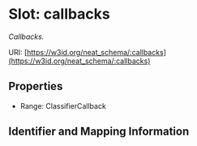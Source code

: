 # Slot: callbacks
_Callbacks._


URI: [https://w3id.org/neat_schema/:callbacks](https://w3id.org/neat_schema/:callbacks)



<!-- no inheritance hierarchy -->


## Properties

 * Range: ClassifierCallback



## Identifier and Mapping Information





